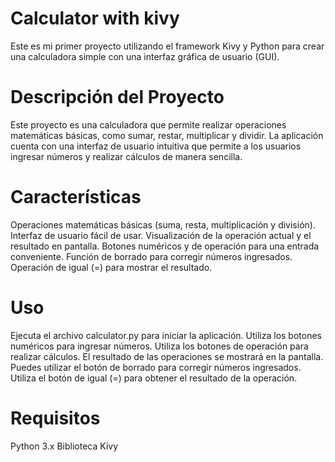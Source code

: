 # Calculator with kivy

Este es mi primer proyecto utilizando el framework Kivy y Python para crear una calculadora simple con una interfaz gráfica de usuario (GUI).

# Descripción del Proyecto
Este proyecto es una calculadora que permite realizar operaciones matemáticas básicas, como sumar, restar, multiplicar y dividir. La aplicación cuenta con una interfaz de usuario intuitiva que permite a los usuarios ingresar números y realizar cálculos de manera sencilla.

# Características

Operaciones matemáticas básicas (suma, resta, multiplicación y división).
Interfaz de usuario fácil de usar.
Visualización de la operación actual y el resultado en pantalla.
Botones numéricos y de operación para una entrada conveniente.
Función de borrado para corregir números ingresados.
Operación de igual (=) para mostrar el resultado.

# Uso
Ejecuta el archivo calculator.py para iniciar la aplicación.
Utiliza los botones numéricos para ingresar números.
Utiliza los botones de operación para realizar cálculos.
El resultado de las operaciones se mostrará en la pantalla.
Puedes utilizar el botón de borrado para corregir números ingresados.
Utiliza el botón de igual (=) para obtener el resultado de la operación.

# Requisitos
Python 3.x
Biblioteca Kivy
